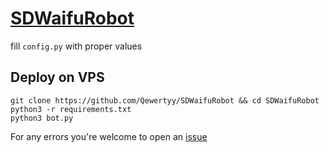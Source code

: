 # [SDWaifuRobot](https://t.me/SDWaifuRobot)

fill `config.py` with proper values

## Deploy on VPS
    git clone https://github.com/Qewertyy/SDWaifuRobot && cd SDWaifuRobot
    python3 -r requirements.txt
    python3 bot.py

For any errors you're welcome to open an [issue](https://github.com/Qewertyy/SDWaifuRobot/issues/new)